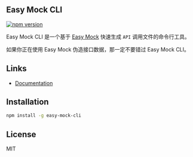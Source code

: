 Easy Mock CLI
---
[![npm version](https://img.shields.io/npm/v/easy-mock-cli.svg?style=flat-square)](https://www.npmjs.com/package/easy-mock-cli)

Easy Mock CLI 是一个基于 [Easy Mock](https://mock.ogliu.com) 快速生成 `API` 调用文件的命令行工具。

如果你正在使用 Easy Mock 伪造接口数据，那一定不要错过 Easy Mock CLI。

## Links

- [Documentation](http://mc.ogliu.com)

## Installation

```bash
npm install -g easy-mock-cli
```

## License

MIT
